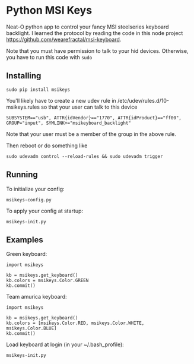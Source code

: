Python MSI Keys
===============
Neat-O python app to control your fancy MSI steelseries keyboard backlight.  I learned the protocol by reading the
code in this node project https://github.com/wearefractal/msi-keyboard.

Note that you must have permission to talk to your hid devices.  Otherwise, you have to run this code with ```sudo```

Installing
----------
```
sudo pip install msikeys
```

You'll likely have to create a new udev rule in /etc/udev/rules.d/10-msikeys.rules so that your user can talk to this device
```
SUBSYSTEM=="usb", ATTR{idVendor}=="1770", ATTR{idProduct}=="ff00", GROUP="input", SYMLINK+="msikeyboard_backlight"
```
Note that your user must be a member of the group in the above rule.

Then reboot or do something like
```
sudo udevadm control --reload-rules && sudo udevadm trigger
```

Running
-------
To initialize your config:
```
msikeys-config.py
```

To apply your config at startup:
```
msikeys-init.py
```

Examples
--------
Green keyboard:
```
import msikeys

kb = msikeys.get_keyboard()
kb.colors = msikeys.Color.GREEN
kb.commit()
```

Team amurica keyboard:
```
import msikeys

kb = msikeys.get_keyboard()
kb.colors = [msikeys.Color.RED, msikeys.Color.WHITE, msikeys.Color.BLUE]
kb.commit()
```

Load keyboard at login (in your ~/.bash_profile):
```
msikeys-init.py
```
